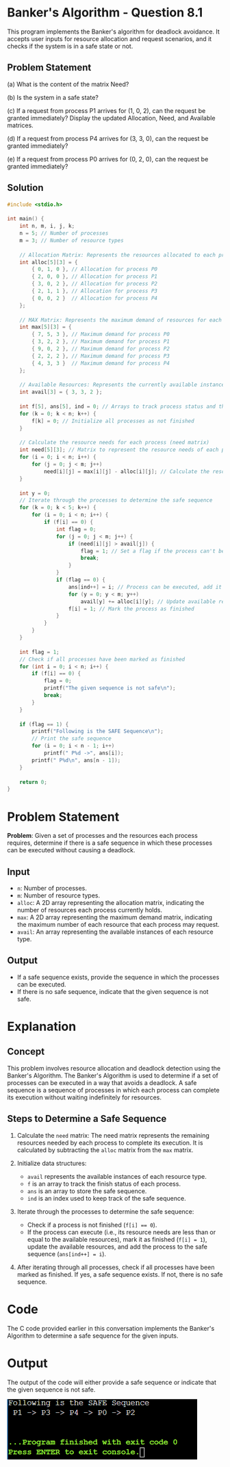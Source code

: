# Banker's Algorithm - Question 8.1

This program implements the Banker's algorithm for deadlock avoidance. It accepts user inputs for resource allocation and request scenarios, and it checks if the system is in a safe state or not.

## Problem Statement

(a) What is the content of the matrix Need?

(b) Is the system in a safe state?

(c) If a request from process P1 arrives for (1, 0, 2), can the request be granted immediately? Display the updated Allocation, Need, and Available matrices.

(d) If a request from process P4 arrives for (3, 3, 0), can the request be granted immediately?

(e) If a request from process P0 arrives for (0, 2, 0), can the request be granted immediately?

## Solution

```cpp
#include <stdio.h>

int main() {
    int n, m, i, j, k;
    n = 5; // Number of processes
    m = 3; // Number of resource types

    // Allocation Matrix: Represents the resources allocated to each process
    int alloc[5][3] = {
        { 0, 1, 0 }, // Allocation for process P0
        { 2, 0, 0 }, // Allocation for process P1
        { 3, 0, 2 }, // Allocation for process P2
        { 2, 1, 1 }, // Allocation for process P3
        { 0, 0, 2 }  // Allocation for process P4
    };

    // MAX Matrix: Represents the maximum demand of resources for each process
    int max[5][3] = {
        { 7, 5, 3 }, // Maximum demand for process P0
        { 3, 2, 2 }, // Maximum demand for process P1
        { 9, 0, 2 }, // Maximum demand for process P2
        { 2, 2, 2 }, // Maximum demand for process P3
        { 4, 3, 3 }  // Maximum demand for process P4
    };

    // Available Resources: Represents the currently available instances of each resource type
    int avail[3] = { 3, 3, 2 };

    int f[5], ans[5], ind = 0; // Arrays to track process status and the safe sequence
    for (k = 0; k < n; k++) {
        f[k] = 0; // Initialize all processes as not finished
    }

    // Calculate the resource needs for each process (need matrix)
    int need[5][3]; // Matrix to represent the resource needs of each process
    for (i = 0; i < n; i++) {
        for (j = 0; j < m; j++)
            need[i][j] = max[i][j] - alloc[i][j]; // Calculate the resource needs
    }

    int y = 0;
    // Iterate through the processes to determine the safe sequence
    for (k = 0; k < 5; k++) {
        for (i = 0; i < n; i++) {
            if (f[i] == 0) {
                int flag = 0;
                for (j = 0; j < m; j++) {
                    if (need[i][j] > avail[j]) {
                        flag = 1; // Set a flag if the process can't be executed
                        break;
                    }
                }
                if (flag == 0) {
                    ans[ind++] = i; // Process can be executed, add it to the safe sequence
                    for (y = 0; y < m; y++)
                        avail[y] += alloc[i][y]; // Update available resources
                    f[i] = 1; // Mark the process as finished
                }
            }
        }
    }

    int flag = 1;
    // Check if all processes have been marked as finished
    for (int i = 0; i < n; i++) {
        if (f[i] == 0) {
            flag = 0;
            printf("The given sequence is not safe\n");
            break;
        }
    }

    if (flag == 1) {
        printf("Following is the SAFE Sequence\n");
        // Print the safe sequence
        for (i = 0; i < n - 1; i++)
            printf(" P%d ->", ans[i]);
        printf(" P%d\n", ans[n - 1]);
    }

    return 0;
}

```
# Problem Statement

**Problem**: Given a set of processes and the resources each process requires, determine if there is a safe sequence in which these processes can be executed without causing a deadlock.

## Input

- `n`: Number of processes.
- `m`: Number of resource types.
- `alloc`: A 2D array representing the allocation matrix, indicating the number of resources each process currently holds.
- `max`: A 2D array representing the maximum demand matrix, indicating the maximum number of each resource that each process may request.
- `avail`: An array representing the available instances of each resource type.

## Output

- If a safe sequence exists, provide the sequence in which the processes can be executed.
- If there is no safe sequence, indicate that the given sequence is not safe.

# Explanation

## Concept

This problem involves resource allocation and deadlock detection using the Banker's Algorithm. The Banker's Algorithm is used to determine if a set of processes can be executed in a way that avoids a deadlock. A safe sequence is a sequence of processes in which each process can complete its execution without waiting indefinitely for resources.

## Steps to Determine a Safe Sequence

1. Calculate the `need` matrix: The need matrix represents the remaining resources needed by each process to complete its execution. It is calculated by subtracting the `alloc` matrix from the `max` matrix.

2. Initialize data structures:
   - `avail` represents the available instances of each resource type.
   - `f` is an array to track the finish status of each process.
   - `ans` is an array to store the safe sequence.
   - `ind` is an index used to keep track of the safe sequence.

3. Iterate through the processes to determine the safe sequence:
   - Check if a process is not finished (`f[i] == 0`).
   - If the process can execute (i.e., its resource needs are less than or equal to the available resources), mark it as finished (`f[i] = 1`), update the available resources, and add the process to the safe sequence (`ans[ind++] = i`).

4. After iterating through all processes, check if all processes have been marked as finished. If yes, a safe sequence exists. If not, there is no safe sequence.

# Code

The C code provided earlier in this conversation implements the Banker's Algorithm to determine a safe sequence for the given inputs.

# Output

The output of the code will either provide a safe sequence or indicate that the given sequence is not safe.

![Alt text](https://github.com/kartabyakrishna/KartabyaKrishna/blob/main/Assets/week8_1.png)
